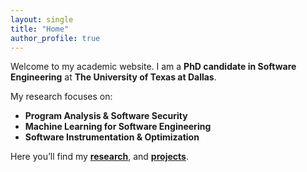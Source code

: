 ```yaml
---
layout: single
title: "Home"
author_profile: true
---
```


Welcome to my academic website. I am a **PhD candidate in Software Engineering** at **The University of Texas at Dallas**.  

My research focuses on:
- **Program Analysis & Software Security**
- **Machine Learning for Software Engineering**
- **Software Instrumentation & Optimization**

Here you’ll find my **[research](/research/)**, and **[projects](/projects/)**.
